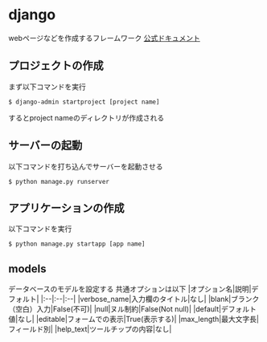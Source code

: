 # django
webページなどを作成するフレームワーク
[公式ドキュメント](https://docs.djangoproject.com/ja/4.0/)

## プロジェクトの作成
まず以下コマンドを実行
```
$ django-admin startproject [project name]
```
するとproject nameのディレクトリが作成される

## サーバーの起動
以下コマンドを打ち込んでサーバーを起動させる
```
$ python manage.py runserver
```

## アプリケーションの作成
以下コマンドを実行
```
$ python manage.py startapp [app name]
```

## models
データベースのモデルを設定する
共通オプションは以下
|オプション名|説明|デフォルト|
|:--|:--|:--|
|verbose_name|入力欄のタイトル|なし|
|blank|ブランク（空白）入力|False(不可)|
|null|ヌル制約|False(Not null)|
|default|デフォルト値|なし|
|editable|フォームでの表示|True(表示する)|
|max_length|最大文字長|フィールド別|
|help_text|ツールチップの内容|なし|